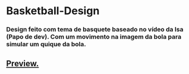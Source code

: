 # Basketball-Design

### Design feito com tema de basquete baseado no vídeo da Isa (Papo de dev). Com um movimento na imagem da bola para simular um quique da bola.

## [Preview.](https://imgur.com/anoIeBu)

